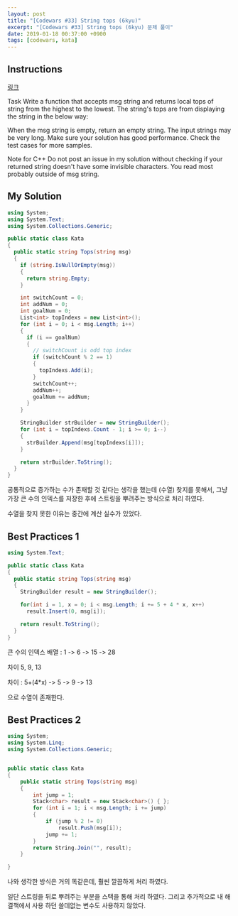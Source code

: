 ```yaml
---
layout: post
title: "[Codewars #33] String tops (6kyu)"
excerpt: "[Codewars #33] String tops (6kyu) 문제 풀이"
date: 2019-01-18 00:37:00 +0900
tags: [codewars, kata]
---
```


## Instructions

[링크](http://www.codewars.com/kata/59b7571bbf10a48c75000070/train/csharp)

Task
Write a function that accepts msg string and returns local tops of string from the highest to the lowest.
The string's tops are from displaying the string in the below way:

When the msg string is empty, return an empty string.
The input strings may be very long. Make sure your solution has good performance.
Check the test cases for more samples.

Note for C++
Do not post an issue in my solution without checking if your returned string doesn't have some invisible characters. You read most probably outside of msg string.

## My Solution

```csharp
using System;
using System.Text;
using System.Collections.Generic;

public static class Kata
{
  public static string Tops(string msg)
  {
    if (string.IsNullOrEmpty(msg))
    {
      return string.Empty;
    }

    int switchCount = 0;
    int addNum = 0;
    int goalNum = 0;
    List<int> topIndexs = new List<int>();
    for (int i = 0; i < msg.Length; i++)
    {
      if (i == goalNum)
      {
        // switchCount is odd top index
        if (switchCount % 2 == 1)
        {
          topIndexs.Add(i);
        }
        switchCount++;
        addNum++;
        goalNum += addNum;
      }
    }

    StringBuilder strBuilder = new StringBuilder();
    for (int i = topIndexs.Count - 1; i >= 0; i--)
    {
      strBuilder.Append(msg[topIndexs[i]]);
    }

    return strBuilder.ToString();
  }
}
```

공통적으로 증가하는 수가 존재할 것 같다는 생각을 했는데 (수열) 찾지를 못해서, 그냥 가장 큰 수의 인덱스를 저장한 후에 스트링을 뿌려주는 방식으로 처리 하였다.

수열을 찾지 못한 이유는 중간에 계산 실수가 있었다.


## Best Practices 1

```csharp
using System.Text;

public static class Kata
{
  public static string Tops(string msg)
  {
    StringBuilder result = new StringBuilder();

    for(int i = 1, x = 0; i < msg.Length; i += 5 + 4 * x, x++)
      result.Insert(0, msg[i]);

    return result.ToString();
  }
}
```

큰 수의 인덱스 배열 : 1 -> 6 -> 15 -> 28

차이 5, 9, 13

차이 : 5+(4*x) -> 5 -> 9 -> 13

으로 수열이 존재한다.

## Best Practices 2

```csharp
using System;
using System.Linq;
using System.Collections.Generic;


public static class Kata
{
    public static string Tops(string msg)
    {
        int jump = 1;
        Stack<char> result = new Stack<char>() { };
        for (int i = 1; i < msg.Length; i += jump)
        {
            if (jump % 2 != 0)
                result.Push(msg[i]);
            jump += 1;
        }
        return String.Join("", result);
    }

}
```

나와 생각한 방식은 거의 똑같은데, 훨씬 깔끔하게 처리 하였다.

일단 스트링을 뒤로 뿌려주는 부분을 스택을 통해 처리 하였다.
그리고 추가적으로 내 해결책에서 사용 하던 쓸데없는 변수도 사용하지 않았다.